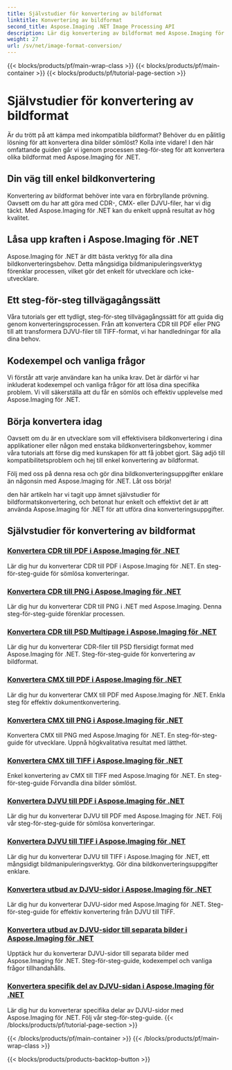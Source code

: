 ```yaml
---
title: Självstudier för konvertering av bildformat
linktitle: Konvertering av bildformat
second_title: Aspose.Imaging .NET Image Processing API
description: Lär dig konvertering av bildformat med Aspose.Imaging för .NET. Konvertera CDR, CMX, DJVU och mer sömlöst. Expertguider för felfria resultat
weight: 27
url: /sv/net/image-format-conversion/
---
```


{{< blocks/products/pf/main-wrap-class >}}
{{< blocks/products/pf/main-container >}}
{{< blocks/products/pf/tutorial-page-section >}}

# Självstudier för konvertering av bildformat


Är du trött på att kämpa med inkompatibla bildformat? Behöver du en pålitlig lösning för att konvertera dina bilder sömlöst? Kolla inte vidare! I den här omfattande guiden går vi igenom processen steg-för-steg för att konvertera olika bildformat med Aspose.Imaging för .NET.

## Din väg till enkel bildkonvertering

Konvertering av bildformat behöver inte vara en förbryllande prövning. Oavsett om du har att göra med CDR-, CMX- eller DJVU-filer, har vi dig täckt. Med Aspose.Imaging för .NET kan du enkelt uppnå resultat av hög kvalitet.

## Låsa upp kraften i Aspose.Imaging för .NET

Aspose.Imaging för .NET är ditt bästa verktyg för alla dina bildkonverteringsbehov. Detta mångsidiga bildmanipuleringsverktyg förenklar processen, vilket gör det enkelt för utvecklare och icke-utvecklare.

## Ett steg-för-steg tillvägagångssätt

Våra tutorials ger ett tydligt, steg-för-steg tillvägagångssätt för att guida dig genom konverteringsprocessen. Från att konvertera CDR till PDF eller PNG till att transformera DJVU-filer till TIFF-format, vi har handledningar för alla dina behov.

## Kodexempel och vanliga frågor

Vi förstår att varje användare kan ha unika krav. Det är därför vi har inkluderat kodexempel och vanliga frågor för att lösa dina specifika problem. Vi vill säkerställa att du får en sömlös och effektiv upplevelse med Aspose.Imaging för .NET.

## Börja konvertera idag

Oavsett om du är en utvecklare som vill effektivisera bildkonvertering i dina applikationer eller någon med enstaka bildkonverteringsbehov, kommer våra tutorials att förse dig med kunskapen för att få jobbet gjort. Säg adjö till kompatibilitetsproblem och hej till enkel konvertering av bildformat.

Följ med oss på denna resa och gör dina bildkonverteringsuppgifter enklare än någonsin med Aspose.Imaging för .NET. Låt oss börja!

den här artikeln har vi tagit upp ämnet självstudier för bildformatskonvertering, och betonat hur enkelt och effektivt det är att använda Aspose.Imaging för .NET för att utföra dina konverteringsuppgifter.

## Självstudier för konvertering av bildformat
### [Konvertera CDR till PDF i Aspose.Imaging för .NET](./convert-cdr-to-pdf/)
Lär dig hur du konverterar CDR till PDF i Aspose.Imaging för .NET. En steg-för-steg-guide för sömlösa konverteringar.
### [Konvertera CDR till PNG i Aspose.Imaging för .NET](./convert-cdr-to-png/)
Lär dig hur du konverterar CDR till PNG i .NET med Aspose.Imaging. Denna steg-för-steg-guide förenklar processen.
### [Konvertera CDR till PSD Multipage i Aspose.Imaging för .NET](./convert-cdr-to-psd-multipage/)
Lär dig hur du konverterar CDR-filer till PSD flersidigt format med Aspose.Imaging för .NET. Steg-för-steg-guide för konvertering av bildformat.
### [Konvertera CMX till PDF i Aspose.Imaging för .NET](./convert-cmx-to-pdf/)
Lär dig hur du konverterar CMX till PDF med Aspose.Imaging för .NET. Enkla steg för effektiv dokumentkonvertering.
### [Konvertera CMX till PNG i Aspose.Imaging för .NET](./convert-cmx-to-png/)
Konvertera CMX till PNG med Aspose.Imaging för .NET. En steg-för-steg-guide för utvecklare. Uppnå högkvalitativa resultat med lätthet.
### [Konvertera CMX till TIFF i Aspose.Imaging för .NET](./convert-cmx-to-tiff/)
Enkel konvertering av CMX till TIFF med Aspose.Imaging för .NET. En steg-för-steg-guide Förvandla dina bilder sömlöst.
### [Konvertera DJVU till PDF i Aspose.Imaging för .NET](./convert-djvu-to-pdf/)
Lär dig hur du konverterar DJVU till PDF med Aspose.Imaging för .NET. Följ vår steg-för-steg-guide för sömlösa konverteringar.
### [Konvertera DJVU till TIFF i Aspose.Imaging för .NET](./convert-djvu-to-tiff/)
Lär dig hur du konverterar DJVU till TIFF i Aspose.Imaging för .NET, ett mångsidigt bildmanipuleringsverktyg. Gör dina bildkonverteringsuppgifter enklare.
### [Konvertera utbud av DJVU-sidor i Aspose.Imaging för .NET](./convert-range-of-djvu-pages/)
Lär dig hur du konverterar DJVU-sidor med Aspose.Imaging för .NET. Steg-för-steg-guide för effektiv konvertering från DJVU till TIFF.
### [Konvertera utbud av DJVU-sidor till separata bilder i Aspose.Imaging för .NET](./convert-range-of-djvu-pages-to-separate-images/)
Upptäck hur du konverterar DJVU-sidor till separata bilder med Aspose.Imaging för .NET. Steg-för-steg-guide, kodexempel och vanliga frågor tillhandahålls.
### [Konvertera specifik del av DJVU-sidan i Aspose.Imaging för .NET](./convert-specific-portion-of-djvu-page/)
Lär dig hur du konverterar specifika delar av DJVU-sidor med Aspose.Imaging för .NET. Följ vår steg-för-steg-guide.
{{< /blocks/products/pf/tutorial-page-section >}}

{{< /blocks/products/pf/main-container >}}
{{< /blocks/products/pf/main-wrap-class >}}

{{< blocks/products/products-backtop-button >}}
